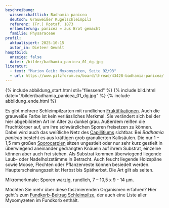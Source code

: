 ```yaml
---
beschreibung:
  wissenschaftlich: Badhamia panicea
  deutsch: Grauweißer Kugelschleimpilz
  referenz: (Fr.) Rostaf. 1873
  erlaeuterung: panicea = aus Brot gemacht
  familie: Physaraceae
profil:
  aktualisiert: 2025-10-15
  autor_in: Dieteer Gewalt
hauptbild:
  anzeige: false
  datei: /bilder/badhamia_panicea_01_dg.jpg
literatur:
  - text: "Marion Geib: Myxomyzeten, Seite 92/93"
  - url: https://www.pilzforum.eu/board/thread/43428-badhamia-panicea/
---
```

{% include abbildung_start.html stil="fliessend" %}
{% include bild.html datei="/bilder/badhamia_panicea_01_dg.jpg" %}
{% include abbildung_ende.html %}

Es gibt mehrere Schleimpilzarten mit rundlichen [Fruktifikationen](Fruktifikation "Glossar"). Auch die grauweiße Farbe ist kein verlässliches Merkmal. Sie verändert sich bei der hier abgebildeten Art im Alter zu dunkel grau. Außerdem reißen die Fruchtkörper auf, um ihre schwärzlichen Sporen freisetzen zu können. Dabei wird auch das weißliche Netz des [Capillitiums](Capillitium "Glossar") sichtbar. Bei *Badhamia panicea* besteht es aus kräftigen grob granulierten Kalksäulen. Die nur 1 – 1,5 mm großen [Sporocarpien](Sporocarpien "Glossar") sitzen ungestielt oder nur sehr kurz gestielt in überwiegend aneinander gedrängten Knäueln auf ihrem Substrat, einzelne können aber auch frei stehen. Als Substrat kommen überwiegend liegende Laub- oder Nadelholzstämme in Betracht. Auch feucht liegende Holzspäne sowie Moose, Flechten oder Pflanzenreste können besiedelt werden. Haupterscheinungszeit ist Herbst bis Spätherbst. Die Art gilt als selten.

Mikromerkmale:
Sporen warzig, rundlich, 7 – 10,5 x 9 - 14 µm.

Möchten Sie mehr über diese faszinierenden Organismen erfahren? Hier geht´s zum [Fundkorb-Beitrag Schleimpilze](/verwandt/schleimpilze-myxomyzeten), der auch eine Liste aller Myxomyzeten im Fundkorb enthält.